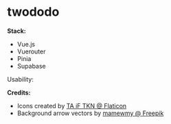 # twododo

<b>Stack:</b>

<ul>
<li>Vue.js</li>
<li>Vuerouter</li>
<li>Pinia</li>
<li>Supabase</li>
</ul>

Usability:

<b>Credits:</b>

<ul>
<li>Icons created by <a href="https://www.flaticon.com/free-icons/" title="icons">TA iF TKN @ Flaticon</a></li>
<li>Background arrow vectors by <a href="https://www.freepik.com/free-vector/set-hand-drawn-black-arrow-sign-symbol-element-doodle-design_20338992.htm#query=doodle%20design&position=13&from_view=keyword">mamewmy @ Freepik</a></li>

</ul>
